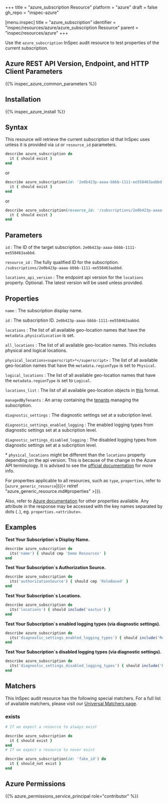 +++
title = "azure_subscription Resource"
platform = "azure"
draft = false
gh_repo = "inspec-azure"

[menu.inspec]
title = "azure_subscription"
identifier = "inspec/resources/azure/azure_subscription Resource"
parent = "inspec/resources/azure"
+++

Use the `azure_subscription` InSpec audit resource to test properties of the current subscription.

## Azure REST API Version, Endpoint, and HTTP Client Parameters

{{% inspec_azure_common_parameters %}}

## Installation

{{% inspec_azure_install %}}

## Syntax

This resource will retrieve the current subscription id that InSpec uses unless it is provided via `id` or `resource_id` parameters.
```ruby
describe azure_subscription do
  it { should exist }
end
```
or
```ruby
describe azure_subscription(id: '2e0b423p-aaaa-bbbb-1111-ee558463aabbd') do
  it { should exist }
end
```
or
```ruby
describe azure_subscription(resource_id: '/subscriptions/2e0b423p-aaaa-bbbb-1111-ee558463aabbd') do
  it { should exist }
end
```

## Parameters

`id`
: The ID of the target subscription. `2e0b423p-aaaa-bbbb-1111-ee558463aabbd`.

`resource_id`
: The fully qualified ID for the subscription. `/subscriptions/2e0b423p-aaaa-bbbb-1111-ee558463aabbd`.

`locations_api_version`
: The endpoint api version for the `locations` property. Optional. The latest version will be used unless provided.

## Properties

`name`
: The subscription display name.

`id`
: The subscription ID. `2e0b423p-aaaa-bbbb-1111-ee558463aabbd`.

`locations`
: The list of all available geo-location names that have the `metadata.physicalLocation` is set.

`all_locations`
: The list of all available geo-location names. This includes physical and logical locations.

`physical_locations<superscript>*</superscript>`
: The list of all available geo-location names that have the `metadata.regionType` is set to `Physical`.

`logical_locations`
: The list of all available geo-location names that have the `metadata.regionType` is set to `Logical`.

`locations_list`
: The list of all available geo-location objects in [this](https://docs.microsoft.com/en-us/rest/api/resources/subscriptions/listlocations#location) format.

`managedByTenants`
: An array containing the [tenants](https://docs.microsoft.com/en-us/rest/api/resources/subscriptions/get#managedbytenant) managing the subscription.

`diagnostic_settings`
: The diagnostic settings set at a subcription level.

`diagnostic_settings_enabled_logging`
: The enabled logging types from diagnostic settings set at a subcription level.

`diagnostic_settings_disabled_logging`
: The disabled logging types from diagnostic settings set at a subcription level.

<superscript>*</superscript> `physical_locations` might be different than the `locations` property depending on the api version.
This is because of the change in the Azure API terminology. It is advised to see the [official documentation](https://docs.microsoft.com/en-us/rest/api/resources/subscriptions/listlocations) for more info.

For properties applicable to all resources, such as `type`, `properties`, refer to [`azure_generic_resource`]({{< relref "azure_generic_resource.md#properties" >}}).

Also, refer to [Azure documentation](https://docs.microsoft.com/en-us/rest/api/resources/subscriptions/get#subscription) for other properties available. 
Any attribute in the response may be accessed with the key names separated by dots (`.`), eg. `properties.<attribute>`.

## Examples

**Test Your Subscription`s Display Name.**

```ruby
describe azure_subscription do
  its('name') { should cmp 'Demo Resources' }
end
```
**Test Your Subscription`s Authorization Source.**

```ruby
describe azure_subscription do
  its('authorizationSource') { should cmp 'RoleBased' }
end
```
**Test Your Subscription`s Locations.**

```ruby
describe azure_subscription do
  its('locations') { should include('eastus') }
end
```    
**Test Your Subscription`s enabled logging types (via diagnostic settings).**

```ruby
describe azure_subscription do
  its('diagnostic_settings_enabled_logging_types') { should include('ResourceHealth') }
end
```  
**Test Your Subscription`s disabled logging types (via diagnostic settings).**

```ruby
describe azure_subscription do
  its('diagnostic_settings_disabled_logging_types') { should include('Recommendation') }
end
```  

## Matchers

This InSpec audit resource has the following special matchers. For a full list of available matchers, please visit our [Universal Matchers page](https://www.inspec.io/docs/reference/matchers/).

### exists

```ruby
# If we expect a resource to always exist

describe azure_subscription do
  it { should exist }
end
# If we expect a resource to never exist

describe azure_subscription(id: 'fake_id') do
  it { should_not exist }
end
```

## Azure Permissions

{{% azure_permissions_service_principal role="contributor" %}}
